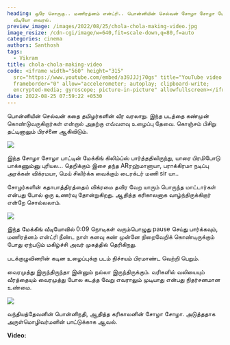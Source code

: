 ```yaml
---
heading: ஒரே சொருகு.. மணிரத்னம் என்ட்ரி.. பொன்னியின் செல்வன் சோழா சோழா மேக்கிங்
  வீடியோ வைரல்.
preview_image: /images/2022/08/25/chola-chola-making-video.jpg
image_resize: /cdn-cgi/image/w=640,fit=scale-down,q=80,f=auto
categories: cinema
authors: Santhosh
tags:
  - Vikram
title: chola-chola-making-video
code: <iframe width="560" height="315"
  src="https://www.youtube.com/embed/a39JJJj70gs" title="YouTube video player"
  frameborder="0" allow="accelerometer; autoplay; clipboard-write;
  encrypted-media; gyroscope; picture-in-picture" allowfullscreen></iframe>
date: 2022-08-25 07:59:22 +0530
---
```

பொன்னியின் செல்வன் கதை தமிழர்களின் வீர வரலாறு. இந்த படத்தை கண்முன் கொண்டுவருகிறார்கள் என்றால்  அதற்கு எவ்வளவு உழைப்பு தேவை. கொஞ்சம் பிசிறு தட்டினாலும் பிரச்னை ஆகிவிடும்.

![](/images/2022/08/25/chola-chola-video-song-viral-3.jpg)

இந்த சோழா சோழா பாட்டின் மேக்கிங் கிலிம்ப்ஸ் பார்த்ததிலிருந்து, யாரை பிரமிபோடு பாக்கணும்னு புரியல... தெறிக்கும் இசை தந்த ARரஹ்மானாயா, பராக்கிரமா நடிப்பு அரக்கன் விக்ரமயா, மெய் சிலிர்க்க வைக்கும் டைரக்டர் மணி sir யா..

சோழர்களின் கதாபாத்திரத்தைய் விக்ரமை தவிர வேற யாரும் பொருந்த மாட்டார்கள் என்பது போல் ஒரு உணர்வு தோன்றுகிறது. ஆதித்த கரிகாலனாக வாழ்ந்திருக்கிறார் என்றே சொல்லலாம்.

![](/images/2022/08/25/chola-chola-video-song-viral.jpg)

இந்த மேக்கிங் வீடியோவில் 0:09 நொடிகள் வரும்பொழுது pause செய்து பார்க்கவும், மணிரத்னம் என்ட்ரி  நீண்ட நாள் கனவு கண் முன்னே நிறைவேறிக் கொண்டிருக்கும் போது ஏற்படும் மகிழ்ச்சி அவர் முகத்தில் தெரிகிறது.

படக்குழுவினரின் கடின உழைப்புக்கு படம் நிச்சயம் பிரமாண்ட வெற்றி பெறும்.

வைரமுத்து இருந்திருந்தா இன்னும் நல்லா இருந்திருக்கும். வரிகளில் வலியையும் வீரத்தையும் வைரமுத்து போல கடத்த வேறு எவராலும் முடியாது என்பது நிதர்சனமான உண்மை.

![](/images/2022/08/25/chola-chola-video-song-viral-1.jpg)

வந்தியத்தேவனின் பொன்னிநதி, ஆதித்த கரிகாலனின் சோழா சோழா. அடுத்ததாக அருள்மொழிவர்மனின் பாட்டுக்காக ஆவல்.

**Video:**